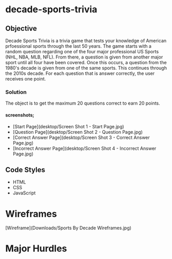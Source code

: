 # decade-sports-trivia

## Objective
Decade Sports Trivia is a trivia game that tests your knowledge of American prfoessional sports through the last 50 years. The game starts with a random question regarding one of the four major professional US Sports (NHL, NBA, MLB, NFL). From there, a question is given from another major sport until all four have been covered. Once this occurs, a question from the 1980's decade is given from one of the same sports. This continues through the 2010s decade. For each question that is answer correctly, the user receives one point. 

### Solution
The object is to get the maximum 20 questions correct to earn 20 points. 

#### screenshots;
- [Start Page](desktop/Screen Shot 1 - Start Page.jpg)
- [Question Page](desktop/Screen Shot 2 - Question Page.jpg)
- [Correct Answer Page](desktop/Screen Shot 3 - Correct Answer Page.jpg)
- [Incorrect Answer Page](desktop/Screen Shot 4 - Incorrect Answer Page.jpg)

## Code Styles
- HTML
- CSS
- JavaScript

# Wireframes
[Wireframe](Downloads/Sports By Decade Wireframes.jpg)

# Major Hurdles
